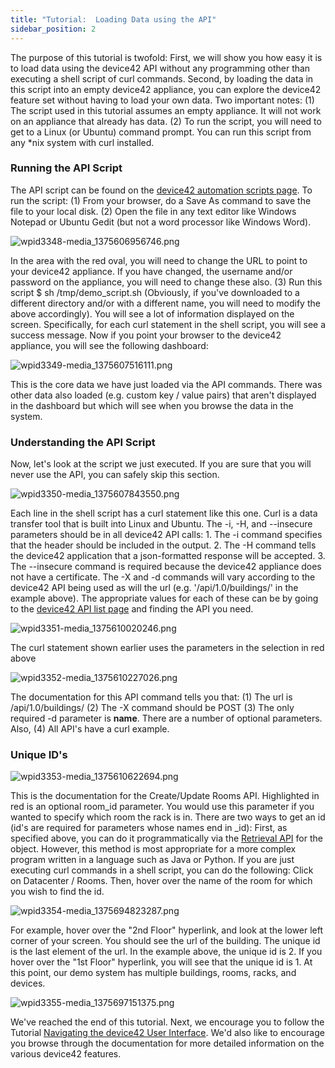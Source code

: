 ```yaml
---
title: "Tutorial:  Loading Data using the API"
sidebar_position: 2
---
```


The purpose of this tutorial is twofold: First, we will show you how easy it is to load data using the device42 API without any programming other than executing a shell script of curl commands. Second, by loading the data in this script into an empty device42 appliance, you can explore the device42 feature set without having to load your own data. Two important notes: (1) The script used in this tutorial assumes an empty appliance. It will not work on an appliance that already has data. (2) To run the script, you will need to get to a Linux (or Ubuntu) command prompt. You can run this script from any \*nix system with curl installed.

### Running the API Script

The API script can be found on the [device42 automation scripts page](https://github.com/device42/demo-data-shell-scripts). To run the script: (1) From your browser, do a Save As command to save the file to your local disk. (2) Open the file in any text editor like Windows Notepad or Ubuntu Gedit (but not a word processor like Windows Word).

![wpid3348-media_1375606956746.png](/assets/images/wpid3348-media_1375606956746.png)

In the area with the red oval, you will need to change the URL to point to your device42 appliance. If you have changed, the username and/or password on the appliance, you will need to change these also. (3) Run this script $ sh /tmp/demo\_script.sh (Obviously, if you've downloaded to a different directory and/or with a different name, you will need to modify the above accordingly). You will see a lot of information displayed on the screen. Specifically, for each curl statement in the shell script, you will see a success message. Now if you point your browser to the device42 appliance, you will see the following dashboard:

![wpid3349-media_1375607516111.png](/assets/images/wpid3349-media_1375607516111.png)

This is the core data we have just loaded via the API commands. There was other data also loaded (e.g. custom key / value pairs) that aren't displayed in the dashboard but which will see when you browse the data in the system.

### Understanding the API Script

Now, let's look at the script we just executed. If you are sure that you will never use the API, you can safely skip this section.

![wpid3350-media_1375607843550.png](/assets/images/wpid3350-media_1375607843550.png)

Each line in the shell script has a curl statement like this one. Curl is a data transfer tool that is built into Linux and Ubuntu. The -i, -H, and --insecure parameters should be in all device42 API calls: 1. The -i command specifies that the header should be included in the output. 2. The -H command tells the device42 application that a json-formatted response will be accepted. 3. The --insecure command is required because the device42 appliance does not have a certificate. The -X and -d commands will vary according to the device42 API being used as will the url (e.g. '/api/1.0/buildings/' in the example above). The appropriate values for each of these can be by going to the [device42 API list page](how-to-videos/api-imports-add-create-hardware-models.md) and finding the API you need.

![wpid3351-media_1375610020246.png](/assets/images/wpid3351-media_1375610020246.png)

The curl statement shown earlier uses the parameters in the selection in red above

![wpid3352-media_1375610227026.png](/assets/images/wpid3352-media_1375610227026.png)

The documentation for this API command tells you that: (1) The url is /api/1.0/buildings/ (2) The -X command should be POST (3) The only required -d parameter is **name**. There are a number of optional parameters. Also, (4) All API's have a curl example.

### Unique ID's

![wpid3353-media_1375610622694.png](/assets/images/wpid3353-media_1375610622694.png)

This is the documentation for the Create/Update Rooms API. Highlighted in red is an optional room\_id parameter. You would use this parameter if you wanted to specify which room the rack is in. There are two ways to get an id (id's are required for parameters whose names end in \_id): First, as specified above, you can do it programmatically via the [Retrieval API](getstarted/tutorials/tutorial-loading-data-using-the-api.md) for the object. However, this method is most appropriate for a more complex program written in a language such as Java or Python. If you are just executing curl commands in a shell script, you can do the following: Click on Datacenter / Rooms. Then, hover over the name of the room for which you wish to find the id.

![wpid3354-media_1375694823287.png](/assets/images/wpid3354-media_1375694823287.png)

For example, hover over the "2nd Floor" hyperlink, and look at the lower left corner of your screen. You should see the url of the building. The unique id is the last element of the url. In the example above, the unique id is 2. If you hover over the "1st Floor" hyperlink, you will see that the unique id is 1. At this point, our demo system has multiple buildings, rooms, racks, and devices.

![wpid3355-media_1375697151375.png](/assets/images/wpid3355-media_1375697151375.png)

We've reached the end of this tutorial. Next, we encourage you to follow the Tutorial [Navigating the device42 User Interface](getstarted/tutorials/tutorial-navigating-the-device42-user-interface.md). We'd also like to encourage you browse through the documentation for more detailed information on the various device42 features.

